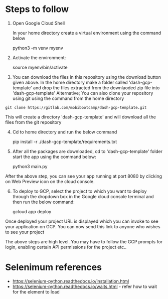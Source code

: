 # Steps to follow

1. Open Google Cloud Shell

	In your home directory create a virtual environment using the command below

	python3 -m venv myenv

2. Activate the environment:

	source myenv/bin/activate

3. You can download the files in this repository using the download button given above. 
In the home directory make a folder called 'dash-gcp-template' and drop the files extracted from the downlaoded zip file into 'dash-gcp-template'
Alternative; You can also clone your repository using git using the command from the home directory

`git clone https://gitlab.com/mobibootcamp/dash-gcp-template.git`

This will create a directory 'dash-gcp-template' and will download all the files from the git repository

4. Cd to home directory and run the below command

	pip install -r ./dash-gcp-template/requirements.txt

5. After all the packages are downloaded, cd to 'dash-gcp-template' folder start the app using the command below:

	python3 main.py

After the above step, you can see your app running at port 8080 by clicking on Web Preview icon on the cloud console.

6. To deploy to GCP, select the project to which you want to deploy through the dropdown box in the Google cloud console terminal and then run the below command:

	gcloud app deploy

Once deployed your project URL is displayed which you can invoke to see your application on GCP. You can now send this link to anyone who wishes to see your project

The above steps are high level. You may have to follow the GCP prompts for login, enabling certain API permissions for the project etc..

# Selenimum references
* https://selenium-python.readthedocs.io/installation.html
* https://selenium-python.readthedocs.io/waits.html - refer how to wait for the element to load
